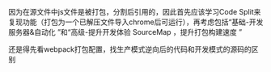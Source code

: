 因为在源文件中js文件是被打包，分割后引用的，因此首先应该学习Code Split来复现功能（打包为一个已解压文件导入chrome后可运行），再考虑包括“基础-开发服务器&自动化 ”和“高级-提升开发体验 SourceMap ，提升打包构建速度 ”

还是得先看webpack打包配置，找生产模式逆向后的代码和开发模式的源码的区别